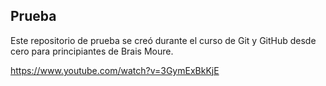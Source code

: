 ## Prueba
Este repositorio de prueba se creó durante el curso de Git y GitHub desde cero para principiantes de Brais Moure.

https://www.youtube.com/watch?v=3GymExBkKjE
